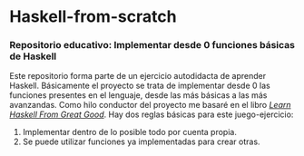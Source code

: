 # Haskell-from-scratch
### Repositorio educativo: Implementar desde 0 funciones básicas de Haskell

Este repositorio forma parte de un ejercicio autodidacta de aprender Haskell. Básicamente el proyecto se trata de implementar desde 0 las funciones 
presentes en el lenguaje, desde las más básicas a las más avanzandas. Como hilo conductor del proyecto me basaré en el libro [*Learn Haskell From Great Good*](http://learnyouahaskell.com/). Hay dos reglas básicas para este juego-ejercicio:

1. Implementar dentro de lo posible todo por cuenta propia.
2. Se puede utilizar funciones ya implementadas para crear otras. 


